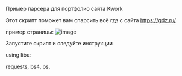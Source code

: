 Пример парсера для портфолио сайта Kwork


Этот скрипт поможет вам спарсить всё гдз с сайта https://gdz.ru/

пример страницы:
![image](https://github.com/Pajojda1986/gdz_parser/assets/112925266/4882a8fd-0f1a-4cad-9dec-a9c9bd1bc4cd)


Запустите скрипт и следуйте инструкции


using libs:

requests,
bs4,
os,

